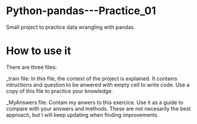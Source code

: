 # Python-pandas---Practice_01
Small project to practice data wrangling with pandas.


# How to use it
There are three files:

_train file: In this file, the context of the project is explained. It contains intructions and question to be anwered with empty cell to write code. Use a copy of this file to practice your knowledge.

_MyAnswers file: Contain my anwers to this exercice. Use it as a guide to compare with your answers and methods. These are not necesarily the best approach, but I will keep updating when finding improvements.

